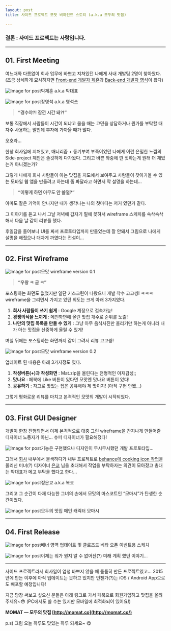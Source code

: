 ```yaml
---
layout: post
title: 사이드 프로젝트 모맛 비하인드 스토리 (a.k.a 모두의 맛집)

---
```


### 결론 : 사이드 프로젝트는 사랑입니다.

<hr/>

## **01. First Meeting**

여느때와 다름없이 회사 업무에 바쁘고 지쳐있던 나에게 사내 개발팀 2명이 찾아왔다. (조금 상세하게 묘사하자면 [Front-end 개발자 제훈](https://www.instagram.com/jehoon.park)과 [Back-end 개발자 영석](https://www.instagram.com/ddangdol/)이 왔다)

![Image for post](https://kimtoma.github.io/media/2017/02/jehoon.png)박제훈 a.k.a 박대표

![Image for post](https://kimtoma.github.io/media/2017/02/youngseok.png)장영석 a.k.a 영석쓰

> **“경수야?! 잠깐 시간 돼?!”**

보통 직장에서 사람들이 시간이 되냐고 물을 때는 고민을 상담하거나 뭔가를 부탁할 때 자주 사용하는 말인데 후자에 가까울 때가 많다.

오호라…

한창 회사일에 지쳐있고, 매너리즘 + 동기부여 부족이었던 나에게 이런 은밀한 느낌의 Side-project 제안은 솔깃하게 다가왔다. 그리고 바쁜 와중에 딴 짓하는게 원래 더 재밌는거 아니겠는가?

그렇게 나에게 회사 사람들이 아는 맛집을 지도에서 보여주고 사람들이 찾아가볼 수 있는 모바일 웹 앱을 만들려고 하는데 좀 봐달라고 하면서 막 설명을 하는데…

> **“이렇게 하면 아무도 안 쓸껄?”**

아마도 잘은 기억이 안나지만 내가 생각나는 나의 첫마디는 저거 였던거 같다.

그 이야기를 듣고 나서 그날 저녁에 갑자기 필에 꽂혀서 wireframe 스케치를 슥삭슥삭해서 다음 날 같이 리뷰를 했다.

후일담을 들어보니 UI를 짜서 프로토타입까지 만들었는데 잘 안돼서 그림으로 나에게 설명을 해줬으나 대차게 까였다는 전설이…

------

## 02. First Wireframe

![Image for post](https://kimtoma.github.io/media/2017/02/momat-wireframe.png)모맛 wireframe version 0.1

> **“우왕 ㅋ 굳 ㅋ”**

포스팅하는 화면도 없었지만 일단 키스크린이 나왔으니 개발 착수 고고씽! ㅋㅋㅋ
wireframe을 그리면서 가지고 있던 의도는 크게 아래 3가지였다.

1. **회사 사람들이 쓰기 쉽게** : Google 계정으로 접속가능!
2. **경쟁의식을 느끼게** : 메인화면에 올린 맛집 개수로 순위를 노출!
3. **나만의 맛집 목록을 만들 수 있게** : 그냥 아무 음식사진만 올리기만 하는게 아니라 내가 아는 맛집을 신중하게 올릴 수 있게!

며칠 뒤에는 포스팅하는 화면까지 같이 그려서 리뷰 고고씽!

![Image for post](https://kimtoma.github.io/media/2017/02/momat-wireframe-2nd.png)모맛 wireframe version 0.2

업데이트 된 내용은 아래 3가지정도 였다.

1. **작성버튼(+)과 작성화면** : Mat.zip을 올린다는 전형적인 아재감성;;
2. **맛나요** : 페북에 Like 버튼이 있다면 모맛엔 맛나요 버튼이 있다!
3. **공유하기** : 자고로 맛있는 집은 공유해야 제 맛이지! (아직 구현 안됐…)

그렇게 평화로운 리뷰를 마치고 본격적인 모맛의 개발이 시작되었다.

------

## 03. First GUI Designer

개발이 한창 진행되면서 이제 본격적으로 대충 그린 wireframe을 간지나게 만들어줄 디자이너 노동자가 아닌… 슈퍼 디자이너가 필요해졌다!

![Image for post](https://kimtoma.github.io/media/2017/02/momat.jpeg)기능은 구현했으나 디자인이 무시무시했던 개발 프로토타입…

그래서 [회사](http://hnine.com/) 내부에서 물색하다가 내부 프로젝트로 [behance에 cooking icon 작업](https://www.behance.net/gallery/25418707/160-Cooking-Icons)을 올리신 미녀(?) 디자이너 [은교](http://instagram.com/luveunkyo) 님을 초대해서 작업을 부탁하자는 의견이 모아졌고 총대는 박대표가 메고 부탁을 했다고 한다…

![Image for post](https://kimtoma.github.io/media/2017/02/eunkyo.png)정은교 a.k.a 복쿄

그리고 그 순간이 다재 다능한 그녀의 손에서 모맛의 마스코트인 “모마시”가 탄생한 순간이었다.

![Image for post](https://kimtoma.github.io/media/2017/02/momat-character.png)모두의 맛집 메인 캐릭터 모마시

------

## 04. First Release

![Image for post](https://kimtoma.github.io/media/2017/02/momat-sketch.jpeg)배너 영역 업데이트 및 클로즈드 베타 오픈 이벤트용 스케치

![Image for post](https://kimtoma.github.io/media/2017/02/momat-sketch-2.jpeg)이제는 뭐가 뭔지 알 수 없어진(?) 미래 계획 했던 이야기…

------

사이드 프로젝트라서 회사일이 엄청 바쁘지 않을 때 틈틈히 만든 프로젝트였고… 2015년에 만든 이후에 아직 업데이트는 못하고 있지만 언젠가(?)는 iOS / Android App으로도 배포할 예정입니다!

지금 당장 써보고 싶으신 분들은 아래 링크로 가서 페북으로 회원가입하고 맛집을 올려주세유~😳
(PC에서도 쓸 수는 있지만 모바일에 최적화되어 있어요!)

**MOMAT — 모두의 맛집
[http://momat.co](http://momat.co/)**

p.s) 그럼 오늘 하루도 맛있는 하루 되세요~ 😋